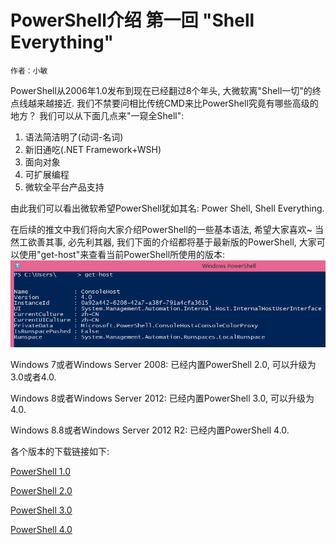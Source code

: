 # PowerShell介绍 第一回 "Shell Everything"
    作者：小敏

PowerShell从2006年1.0发布到现在已经翻过8个年头, 大微软离"Shell一切"的终点线越来越接近. 我们不禁要问相比传统CMD来比PowerShell究竟有哪些高级的地方？ 我们可以从下面几点来"一窥全Shell":

1. 语法简洁明了(动词-名词)
2. 新旧通吃(.NET Framework+WSH)
3. 面向对象
4. 可扩展编程
5. 微软全平台产品支持

由此我们可以看出微软希望PowerShell犹如其名: Power Shell, Shell Everything.

在后续的推文中我们将向大家介绍PowerShell的一些基本语法, 希望大家喜欢~ 当然工欲善其事, 必先利其器, 我们下面的介绍都将基于最新版的PowerShell, 大家可以使用"get-host"来查看当前PowerShell所使用的版本:
![](imgs/20150708.png)

Windows 7或者Windows Server 2008: 已经内置PowerShell 2.0, 可以升级为3.0或者4.0.

Windows 8或者Windows Server 2012: 已经内置PowerShell 3.0, 可以升级为4.0.

Windows 8.8或者Windows Server 2012 R2: 已经内置PowerShell 4.0.

各个版本的下载链接如下:     

[PowerShell 1.0](http://www.microsoft.com/zh-cn/download/details.aspx?id=9591 "PowerShell 1.0")

[PowerShell 2.0](http://www.microsoft.com/zh-CN/download/details.aspx?id=9864 "PowerShell 2.0")

[PowerShell 3.0](http://www.microsoft.com/en-us/download/details.aspx?id=34595 "PowerShell 3.0")

[PowerShell 4.0](http://www.microsoft.com/zh-CN/download/details.aspx?id=40855 "PowerShell 4.0")
